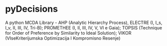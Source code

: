 # pyDecisions
A python MCDA Library - AHP (Analytic Hierarchy Process), ELECTRE (I, I_s, I_v, II, III, IV, Tri-B); PROMETHEE (I, II, III, IV, V, VI e Gaia); TOPSIS (Technique for Order of Preference by Similarity to Ideal Solution); VIKOR (VIseKriterijumska Optimizacija I Kompromisno Resenje)
